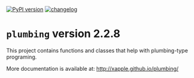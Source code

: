 [![PyPI version](https://badge.fury.io/py/plumbing.svg)](https://badge.fury.io/py/plumbing)
[![changelog](http://allmychanges.com/p/python/plumbing/badge/)](http://allmychanges.com/p/python/plumbing/?utm_source=badge)

# `plumbing` version 2.2.8

This project contains functions and classes that help with plumbing-type programing.

More documentation is available at:
http://xapple.github.io/plumbing/